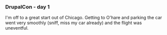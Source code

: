 ### DrupalCon - day 1
I'm off to a great start out of Chicago. Getting to O'hare and parking the car went very smoothly (sniff, miss my car already) and the flight was uneventful.
